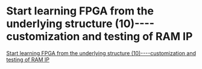 # Start learning FPGA from the underlying structure (10)----customization and testing of RAM IP
[Start learning FPGA from the underlying structure (10)----customization and testing of RAM IP](https://aiwithcloud.com/2022/09/19/start_learning_fpga_from_the_underlying_structure_10____customization_and_testing_of_ram_ip/)